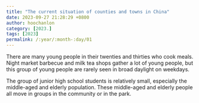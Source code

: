 ```yaml
---
title: "The current situation of counties and towns in China"
date: 2023-09-27 21:28:29 +0800
author: hoochanlon
category: [2023.]
tags: [2023]
permalink: /:year/:month-:day/01
---
```


There are many young people in their twenties and thirties who cook meals. Night market barbecue and milk tea shops gather a lot of young people, but this group of young people are rarely seen in broad daylight on weekdays. <!-- more -->

The group of junior high school students is relatively small, especially the middle-aged and elderly population. These middle-aged and elderly people all move in groups in the community or in the park.
